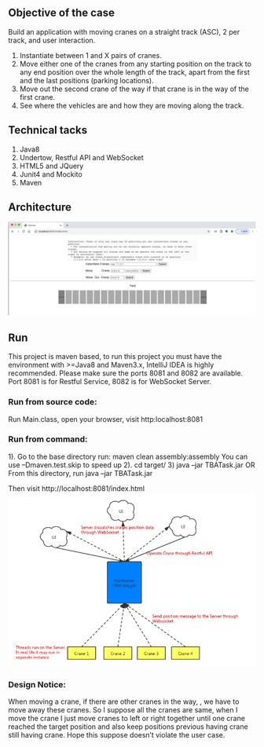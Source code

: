 ## Objective of the case 
Build an application with moving cranes on a straight track (ASC), 2 per track, and user interaction. 
1.	Instantiate between 1 and X pairs of cranes.
2.	Move either one of the cranes from any starting position on the track to any end position over the whole length of the track, apart from the first and the last positions (parking locations).  
3.	Move out the second crane of the way if that crane is in the way of the first crane.  
  4.  See where the vehicles are and how they are moving along the track.

## Technical tacks
1. Java8
2. Undertow, Restful API and WebSocket
3. HTML5 and JQuery
4. Junit4 and Mockito
5. Maven

## Architecture
 ![UI](https://github.com/zhengxiaoxue/TBATest/blob/main/UI.png)
## Run

This project is maven based, to run this project you must have the environment with >=Java8 and Maven3.x, IntelliJ IDEA is highly recommended. 
Please make sure the ports 8081 and 8082 are available. Port 8081 is for Restful Service, 8082 is for WebSocket Server.

### Run from source code:
Run Main.class, open your browser, visit http:localhost:8081

### Run from command:
1). Go to the base directory run: maven clean assembly:assembly
You can use –Dmaven.test.skip to speed up
2). cd target/
3) java –jar TBATask.jar
OR
From this directory, run java –jar TBATask.jar

Then visit http://localhost:8081/index.html
![Architecture](https://github.com/zhengxiaoxue/TBATest/blob/main/Architecture%20(1).png)

### Design Notice:
When moving a crane, if there are other cranes in the way, , we have to move away these cranes. So I suppose all the cranes are same, when I move the crane I just move cranes to left or right together until one crane reached the target position and also keep positions previous having crane still having crane. Hope this suppose doesn’t violate the user case.





